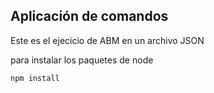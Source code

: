 ## Aplicación de comandos

Este es el ejecicio de ABM en un archivo JSON

para instalar los paquetes de node
```
npm install
```